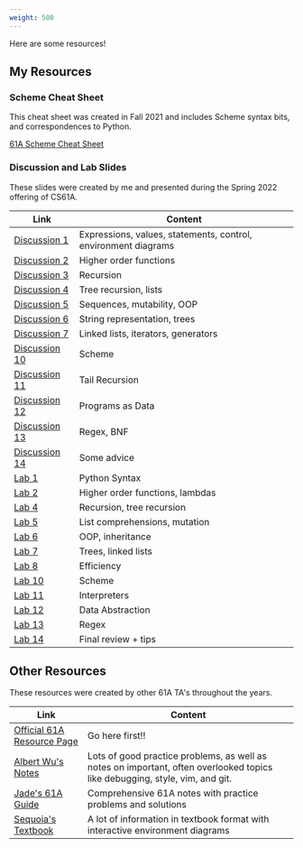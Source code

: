 ```yaml
---
weight: 500
---
```


Here are some resources!


## My Resources

### Scheme Cheat Sheet

This cheat sheet was created in Fall 2021 and includes Scheme syntax bits, and correspondences to Python.

[61A Scheme Cheat Sheet](https://docs.google.com/document/d/1Fehiia8fSdXD2XUJpNvVbxG8EDtOmGrnKtSMz09Wmds/edit)

### Discussion and Lab Slides
These slides were created by me and presented during the Spring 2022 offering of CS61A.

| Link | Content |
|------|------|
| [Discussion 1](<https://notes.bencuan.me/cs61a/slides/61A Discussion 1.pdf>) | Expressions, values, statements, control, environment diagrams  |
| [Discussion 2](<https://notes.bencuan.me/cs61a/slides/61A Discussion 2.pdf>) | Higher order functions |
| [Discussion 3](<https://notes.bencuan.me/cs61a/slides/61A Discussion 3.pdf>) | Recursion |
| [Discussion 4](<https://notes.bencuan.me/cs61a/slides/61A Discussion 4.pdf>) | Tree recursion, lists |
| [Discussion 5](<https://notes.bencuan.me/cs61a/slides/61A Discussion 5.pdf>) | Sequences, mutability, OOP |
| [Discussion 6](<https://notes.bencuan.me/cs61a/slides/61A Discussion 6.pdf>) | String representation, trees |
| [Discussion 7](<https://notes.bencuan.me/cs61a/slides/61A Discussion 7.pdf>) | Linked lists, iterators, generators |
| [Discussion 10](<https://notes.bencuan.me/cs61a/slides/61A Discussion 10.pdf>) | Scheme |
| [Discussion 11](<https://notes.bencuan.me/cs61a/slides/61A Discussion 11.pdf>) | Tail Recursion |
| [Discussion 12](<https://notes.bencuan.me/cs61a/slides/61A Discussion 12.pdf>) | Programs as Data |
| [Discussion 13](<https://notes.bencuan.me/cs61a/slides/61A Discussion 13.pdf>) | Regex, BNF |
| [Discussion 14](<https://notes.bencuan.me/cs61a/slides/61A Discussion 14.pdf>) | Some advice |
| [Lab 1](<https://notes.bencuan.me/cs61a/slides/61A Lab 1.pdf>) | Python Syntax |
| [Lab 2](<https://notes.bencuan.me/cs61a/slides/61A Lab 2.pdf>) | Higher order functions, lambdas |
| [Lab 4](<https://notes.bencuan.me/cs61a/slides/61A Lab 4.pdf>) | Recursion, tree recursion |
| [Lab 5](<https://notes.bencuan.me/cs61a/slides/61A Lab 5.pdf>) | List comprehensions, mutation |
| [Lab 6](<https://notes.bencuan.me/cs61a/slides/61A Lab 6.pdf>) | OOP, inheritance |
| [Lab 7](<https://notes.bencuan.me/cs61a/slides/61A Lab 7.pdf>) | Trees, linked lists |
| [Lab 8](<https://notes.bencuan.me/cs61a/slides/61A Lab 8.pdf>) | Efficiency |
| [Lab 10](<https://notes.bencuan.me/cs61a/slides/61A Lab 10.pdf>) | Scheme |
| [Lab 11](<https://notes.bencuan.me/cs61a/slides/61A Lab 11.pdf>) | Interpreters |
| [Lab 12](<https://notes.bencuan.me/cs61a/slides/61A Lab 12.pdf>) | Data Abstraction |
| [Lab 13](<https://notes.bencuan.me/cs61a/slides/61A Lab 13.pdf>) | Regex |
| [Lab 14](<https://notes.bencuan.me/cs61a/slides/61A Lab 14.pdf>) | Final review + tips |

## Other Resources

These resources were created by other 61A TA's throughout the years.

| Link | Content |
| -----| ------- |
| [Official 61A Resource Page](http://cs61a.org/resources) | Go here first!! |
| [Albert Wu's Notes](http://albertwu.org/cs61a/) | Lots of good practice problems, as well as notes on important, often overlooked topics like debugging, style, vim, and git. |
| [Jade's 61A Guide](https://jadesingh.org/cs-61a) | Comprehensive 61A notes with practice problems and solutions |
| [Sequoia's Textbook](https://sequoiatree.github.io/) | A lot of information in textbook format with interactive environment diagrams |